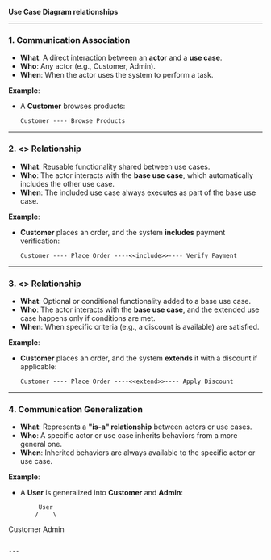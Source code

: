 **Use Case Diagram relationships** 

---

### **1. Communication Association**
- **What**: A direct interaction between an **actor** and a **use case**.
- **Who**: Any actor (e.g., Customer, Admin).
- **When**: When the actor uses the system to perform a task.

**Example**:
- A **Customer** browses products:
  ```
  Customer ---- Browse Products
  ```

---

### **2. <<include>> Relationship**
- **What**: Reusable functionality shared between use cases.
- **Who**: The actor interacts with the **base use case**, which automatically includes the other use case.
- **When**: The included use case always executes as part of the base use case.

**Example**:
- **Customer** places an order, and the system **includes** payment verification:
  ```
  Customer ---- Place Order ----<<include>>---- Verify Payment
  ```

---

### **3. <<extend>> Relationship**
- **What**: Optional or conditional functionality added to a base use case.
- **Who**: The actor interacts with the **base use case**, and the extended use case happens only if conditions are met.
- **When**: When specific criteria (e.g., a discount is available) are satisfied.

**Example**:
- **Customer** places an order, and the system **extends** it with a discount if applicable:
  ```
  Customer ---- Place Order ----<<extend>>---- Apply Discount
  ```

---

### **4. Communication Generalization**
- **What**: Represents a **"is-a" relationship** between actors or use cases.
- **Who**: A specific actor or use case inherits behaviors from a more general one.
- **When**: Inherited behaviors are always available to the specific actor or use case.

**Example**:
- A **User** is generalized into **Customer** and **Admin**:
  ```
       User
      /    \
 Customer   Admin
  ```

---
